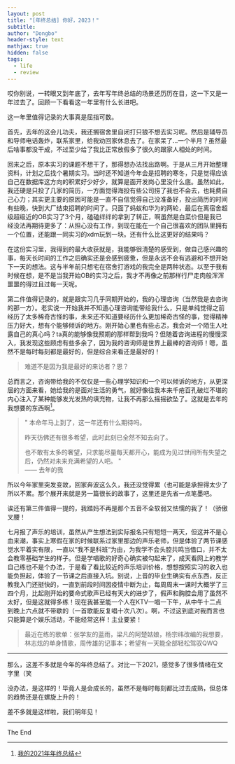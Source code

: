 ```yaml
---
layout: post
title: "[年终总结] 你好，2023！"
subtitle: 
author: "Dongbo"
header-style: text
mathjax: true
hidden: false
tags:
  - life
  - review
---
```



哎你别说，一转眼又到年底了，去年写年终总结的场景还历历在目，这一下又是一年过去了。回顾一下看看这一年里有什么长进吧。

这一年里值得记录的大事真是屈指可数。

首先，去年的这会儿功夫，我还搁宿舍里自闭打只狼不想去实习呢。然后是辅导员和导师电话轰炸，联系家里，给我劝回家休息去了。在家呆了...一个半月？虽然最后啥事都没干成，不过至少给了我比正常放假多了很久的跟家人相处的时间。

回来之后，原本实习的课题不想干了，那得想办法找出路啊。于是从三月开始整理资料，计划之后找个暑期实习。当时还不知道今年会是招聘的寒冬，只是觉得应该自己在数据库这方向的积累好少好少，就算是面开发岗心里没什么底。虽然如此，我还硬是只投了几家的简历，一方面觉得海投有些公司捞了我也不会去，也耗费自己心力；其实更主要的原因可能是一直不自信觉得自己没准备好，投出简历的时间有些晚，快到大厂结束招聘的时间了。只面了蚂蚁和华为的两轮，最后在离宿舍超级超级近的OB实习了3个月，磕磕绊绊的拿到了转正，啊虽然是白菜价但是我已经没法再期待更多了：从担心没有工作，到现在能在一个自己很喜欢的团队里拥有一个位置，还能跟一同实习的xdm玩到一块。还有什么比这更好的结果吗？

在这份实习里，我得到的最大收获就是，我能够很清楚的感受到，做自己感兴趣的事，每天长时间的工作之后确实还是会感到疲惫，但是永远不会有逃避和不想开始下一天的想法。这与半年前只想宅在宿舍打游戏的我完全是两种状态。以至于我有时候在想，是不是当我开始OB的实习之后，我才不再像之前那样行尸走肉般浑浑噩噩的得过且过每一天呢。

第二件值得记录的，就是跟实习几乎同期开始的，我的心理咨询（当然我是去咨询的那一方）。老实说一开始我并不知道心理咨询能带给我什么，只是单纯觉得之前经历了太多稀奇古怪的事，未来还不知道要经历什么更加稀奇古怪的事，觉得精神压力好大，想有个能够倾诉的地方。刚开始心里也有些忐忑，我会对一个陌生人吐露自己的真心吗？ta真的能够像我预期的那样帮到我吗？但随着咨询进程的慢慢深入，我发现这些顾虑有些多余了，因为我的咨询师是世界上最棒的咨询师！嗯，虽然不是每时每刻都是最好的，但是综合来看还是最好的！

> 难道不是因为我是最好的来访者？恩？

总而言之，咨询带给我的不仅仅是一些心理学知识和一个可以倾诉的地方，从更深层的方面来看，她给我的是面对生活的勇气，就好像往我本来千疮百孔破烂不堪的内心注入了某种能够发光发热的填充物，让我不再那么摇摇欲坠了。这就是去年的我想要的东西啊[^1]。

> "
> 本命年马上到了，这一年还有什么期待吗。
>
> 昨天彷佛还有很多希望，此时此刻已全然不知去向了。
>
> 也不敢有太多的奢望，只求能尽量每天都开心，能成为见过世间所有失望之后，仍然对未来充满希望的人吧。
> " <br> —— 去年的我

所以今年家里突发变故，回家奔波这么久，我还没觉得累（也可能是承担得太少了所以不累。那个展开来就是另一篇很长的故事了，这里还是先省一点笔墨吧。

诶还有第三件值得一提的，我踏妈不再是那个五音不全软弱又怯懦的我了！（骄傲叉腰！

七月报了声乐的培训，虽然从产生想法到实际报名只有短短一两天，但这并不是心血来潮，事实上寒假在家的时候联系过家里那边的声乐老师，但是体验了两节课感觉水平着实有限，一直以“我不是科班“为由，为我学不会头腔共鸣当借口，并不太会教零基础学生的样子。但是学唱歌的好奇心确实被勾起来了，成天看网上的教学自己练也不是个办法，于是看了看比较近的声乐培训价格，想想按照实习的收入也能负担起，体验了一节课之后直接入坑。别说，上音的毕业生确实有点东西，反正教我入门还挺快的，一直到前段时间因疫情中断为止，每周周末一课时大概学了三四个月，比起刚开始的要命式歌声已经有天大的进步了，假声和胸腔会用了虽然不太好，但是这就得多练！现在我甚至能一个人在KTV一唱一下午，从中午十二点到晚上六点就不带歇的（一首歌能反复唱十次八次）。啊，不过这到底对我而言也只能算是个娱乐活动，不能经常这样！主业要紧！

> 最近在练的歌单：张学友的蓝雨，梁凡的阿楚姑娘，杨宗纬改编的我想要，林志炫的单身情歌，周传雄的记事本；希望有一天能全部轻松驾驭QWQ

-------

那么，这差不多就是今年的年终总结了。对比一下2021，感觉多了很多情绪在文字里（笑

没办法，是这样的！毕竟人是会成长的，虽然不是每时每刻都比过去成熟，但总体的趋势还是在螺旋上升的！

差不多就是这样啦，我们明年见！

-------

The End

[^1]: [我的2021年年终总结](https://dongb0.github.io/2021/12/30/annual-review/)
